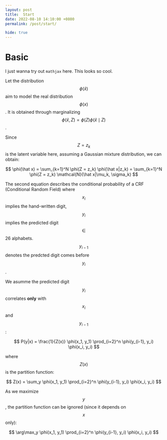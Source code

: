 ```yaml
---
layout: post
title:  Start
date: 2022-08-10 14:10:00 +0800
permalink: /post/start/

hide: true
---
```


# Basic

I just wanna try out `mathjax` here. This looks so cool.

Let the distribution $$\phi(\hat x)$$ aim to model the real distribution $$\phi(x)$$. It is obtained through marginalizing $$\phi(\hat x, Z) = \phi(Z) \phi(\hat x\mid Z)$$. 

Since $$Z = z_k$$ is the latent variable here, assuming a Gaussian mixture distribution, we can obtain:

$$
\phi(\hat x) = \sum_{k=1}^N \phi(Z = z_k) \phi(\hat x|z_k) = \sum_{k=1}^N \phi(Z = z_k) \mathcal{N}(\hat x|\mu_k, \sigma_k)
$$

The second equation describes the conditional probability of a CRF (Conditional Random Field) where $$x_i$$ implies the hand-written digit, $$y_i$$ implies the predicted digit $$\in$$ 26 alphabets. $$y_{i-1}$$ denotes the predcted digit comes before $$y_i$$.

We asumme the predicted digit $$y_i$$ correlates **only** with $$x_i$$ and $$y_{i-1}$$:

$$
P(y|x) = \frac{1}{Z(x)} \phi(x_1, y_1) \prod_{i=2}^n \phi(y_{i-1}, y_i) \phi(x_i, y_i)
$$

where $$Z(x)$$ is the partition function:

$$
Z(x) = \sum_y \phi(x_1, y_1) \prod_{i=2}^n \phi(y_{i-1}, y_i) \phi(x_i, y_i)
$$

As we maximize $$y$$, the partition function can be ignored (since it depends on $$x$$ only):

$$
\arg\max_y \phi(x_1, y_1) \prod_{i=2}^n \phi(y_{i-1}, y_i) \phi(x_i, y_i)
$$

